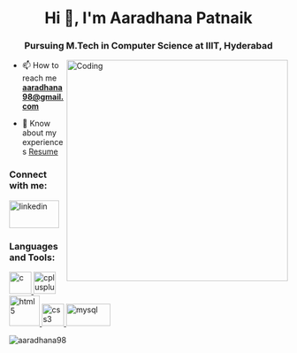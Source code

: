 <h1 align="center">Hi 👋, I'm Aaradhana Patnaik</h1>
<h3 align="center">Pursuing M.Tech in Computer Science at IIIT, Hyderabad</h3>
<img align="right" alt="Coding" width="400" src="https://camo.githubusercontent.com/6b2c2aa0d470088d4a692ffcc251ea550562ca44845d2c9ee1bc5506af234e23/68747470733a2f2f7265732e636c6f7564696e6172792e636f6d2f70726163746963616c6465762f696d6167652f66657463682f732d2d32625a496a5047432d2d2f635f6c696d6974253243665f6175746f253243666c5f70726f6772657373697665253243715f3636253243775f3838302f68747470733a2f2f6465762d746f2d75706c6f6164732e73332e616d617a6f6e6177732e636f6d2f692f64347476756b6274356d726133376376776b6c6b2e676966">

- 📫 How to reach me **aaradhana98@gmail.com**

- 📄 Know about my experiences [Resume](https://drive.google.com/file/d/18stFPQ-vF7n72TOjk1teTXbPj0kNfWow/view?usp=sharing)

<h3 align="left">Connect with me:</h3>
<p align="left">
<a href="https://linkedin.com/in/aaradhana-patnaik-43b987152" target="blank"><img align="center" src="https://logos-world.net/wp-content/uploads/2020/04/Linkedin-Logo.png" width="90" height="50" alt="linkedin"/></a>
</p>

<h3 align="left">Languages and Tools:</h3>
<p align="left"> 
<a href="https://www.cprogramming.com/" target="_blank" rel="noreferrer"> <img src="https://upload.wikimedia.org/wikipedia/commons/1/18/C_Programming_Language.svg" alt="c" width="40" height="40"/> </a> 
<a href="https://www.w3schools.com/cpp/" target="_blank" rel="noreferrer"> <img src="https://upload.wikimedia.org/wikipedia/commons/1/18/ISO_C%2B%2B_Logo.svg" alt="cplusplus" width="40" height="40"/> </a> 
<a href="https://www.w3.org/html/" target="_blank" rel="noreferrer"> <img src="https://icon-library.com/images/html5-icon/html5-icon-13.jpg" alt="html5" width="55" height="55"/> </a>
<a href="https://www.w3schools.com/css/" target="_blank" rel="noreferrer"> <img src="https://upload.wikimedia.org/wikipedia/commons/6/62/CSS3_logo.svg" alt="css3" width="40" height="40"/> </a> 
<a href="https://www.mysql.com/" target="_blank" rel="noreferrer"> <img src="https://cdn.icon-icons.com/icons2/2699/PNG/512/mysql_logo_icon_169941.png" alt="mysql" width="80" height="40"/> </a> 
</p>

<p><img align="center" src="https://github-readme-stats.vercel.app/api/top-langs?username=aaradhana98&show_icons=true&locale=en&layout=compact" alt="aaradhana98" /></p>
